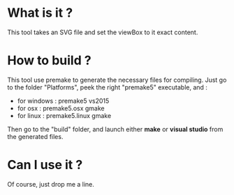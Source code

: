 # What is it ?
This tool takes an SVG file and set the viewBox to it exact content.

# How to build ?
This tool use premake to generate the necessary files for compiling. Just go to the folder "Platforms", peek the right "premake5" executable, and :
* for windows : premake5 vs2015
* for osx : premake5.osx gmake
* for linux : premake5.linux gmake

Then go to the "build" folder, and launch either **make** or **visual studio** from the generated files.

# Can I use it ?
Of course, just drop me a line.
